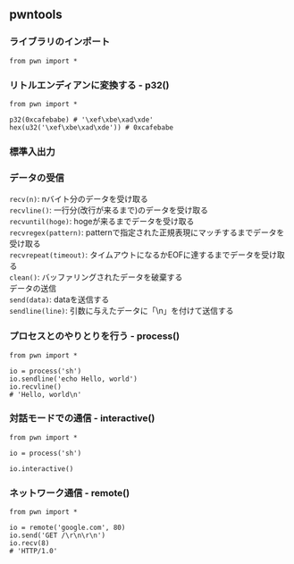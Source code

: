 ## pwntools  
  
### ライブラリのインポート  
``` from pwn import * ```  

### リトルエンディアンに変換する - p32()
```
from pwn import *

p32(0xcafebabe) # '\xef\xbe\xad\xde'
hex(u32('\xef\xbe\xad\xde')) # 0xcafebabe
```

### 標準入出力  
### データの受信  
``` recv(n) ```: nバイト分のデータを受け取る  
``` recvline() ```: 一行分(改行が来るまで)のデータを受け取る  
``` recvuntil(hoge) ```: hogeが来るまでデータを受け取る  
``` recvregex(pattern) ```: patternで指定された正規表現にマッチするまでデータを受け取る  
``` recvrepeat(timeout) ```: タイムアウトになるかEOFに達するまでデータを受け取る  
``` clean() ```: バッファリングされたデータを破棄する  
データの送信  
``` send(data) ```: dataを送信する  
``` sendline(line) ```: 引数に与えたデータに「\n」を付けて送信する  


### プロセスとのやりとりを行う - process()
```
from pwn import *

io = process('sh')
io.sendline('echo Hello, world')
io.recvline()
# 'Hello, world\n'
```

### 対話モードでの通信 - interactive()
```
from pwn import *

io = process('sh')

io.interactive()
```
### ネットワーク通信 - remote()
```
from pwn import *

io = remote('google.com', 80)
io.send('GET /\r\n\r\n')
io.recv(8)
# 'HTTP/1.0'
```
